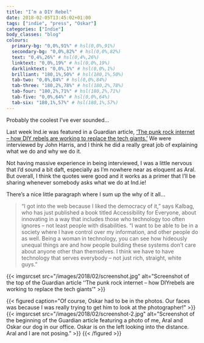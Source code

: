 ```yaml
---
title: "I’m a DIY Rebel"
date: 2018-02-05T13:45:02+01:00
tags: ["indie", "press", "Oskar"]
categories: ["Indie"]
body_classes: "blog"
colours:
  primary-bg: "0,0%,91%" # hsl(0,0%,91%)
  secondary-bg: "0,0%,82%" # hsl(0,0%,82%)
  text: "0,4%,26%" # hsl(0,4%,26%)
  linktext: "0,0%,19%" # hsl(0,0%,19%)
  darklinktext: "0,0%,1%" # hsl(0,0%,1%)
  brilliant: "180,1%,50%" # hsl(180,1%,50%)
  tab-two: "0,0%,84%" # hsl(0,0%,84%)
  tab-three: "180,2%,78%" # hsl(180,2%,78%)
  tab-four: "180,2%,71%" # hsl(180,2%,71%)
  tab-five: "0,0%,64%" # hsl(0,0%,64%)
  tab-six: "180,1%,57%" # hsl(180,1%,57%)
---
```


Probably the coolest I’ve ever sounded…

Last week Ind.ie was featured in a Guardian article, [‘The punk rock internet – how DIY ​​rebels ​are working to ​replace the tech giants.’](https://www.theguardian.com/technology/2018/feb/01/punk-rock-internet-diy-rebels-working-replace-tech-giants-snoopers-charter) We were interviewed by John Harris, and I think he did a really great job of explaining what we do and why we do it.

Not having massive experience in being interviewed, I was a little nervous that I’d sound a bit daft, especially as I’m nowhere near as eloquent as Aral. But overall, I think the quotes were good and it works as a primer that I’ll be sharing whenever somebody asks what we do at Ind.ie!

There’s a nice little paragraph where I sum up the why of it all…

> “I got into the web because I liked the democracy of it,” says Kalbag, who has just published a book titled Accessibility for Everyone, about innovating in a way that includes those who technology too often ignores – not least people with disabilities. “I want to be able to be in a society where I have control over my information, and other people do as well. Being a woman in technology, you can see how hideously unequal things are and how people building these systems don’t care about anyone other than themselves. I think we have to have technology that serves everybody – not just rich, straight, white guys.”

{{< imgsrcset src="/images/2018/02/screenshot.jpg" alt="Screenshot of the top of the Guardian article ‘‘The punk rock internet – how DIY ​​rebels ​are working to ​replace the tech giants’" >}}

{{< figured caption="Of course, Oskar had to be in the photos. Our faces was because I was really trying to get him to look at the photographer!" >}}
  {{< imgsrcset src="/images/2018/02/screenshot-2.jpg" alt="Screenshot of the beginning of the Guardian article featuring a photo of me, Aral and Oskar our dog in our office. Oskar is on the left looking into the distance. Aral and I are not posing." >}}
{{< /figured >}}
